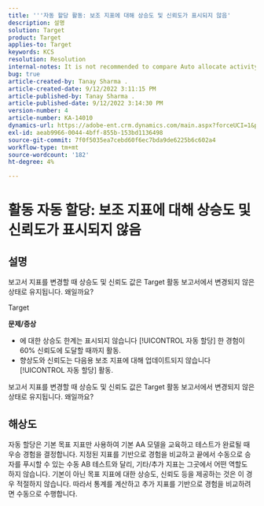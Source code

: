 ```yaml
---
title: '''자동 할당 활동: 보조 지표에 대해 상승도 및 신뢰도가 표시되지 않음'
description: 설명
solution: Target
product: Target
applies-to: Target
keywords: KCS
resolution: Resolution
internal-notes: It is not recommended to compare Auto allocate activity report from Target classic because the Target classic UI does not support auto allocate reporting.
bug: true
article-created-by: Tanay Sharma .
article-created-date: 9/12/2022 3:11:15 PM
article-published-by: Tanay Sharma .
article-published-date: 9/12/2022 3:14:30 PM
version-number: 4
article-number: KA-14010
dynamics-url: https://adobe-ent.crm.dynamics.com/main.aspx?forceUCI=1&pagetype=entityrecord&etn=knowledgearticle&id=09ca1c1f-ad32-ed11-9db1-002248086735
exl-id: aeab9966-0044-4bff-855b-153bd1136498
source-git-commit: 7f0f5035ea7cebd60f6ec7bda9de6225b6c602a4
workflow-type: tm+mt
source-wordcount: '182'
ht-degree: 4%

---
```


# 활동 자동 할당: 보조 지표에 대해 상승도 및 신뢰도가 표시되지 않음

## 설명


보고서 지표를 변경할 때 상승도 및 신뢰도 값은 Target 활동 보고서에서 변경되지 않은 상태로 유지됩니다. 왜일까요?


Target



<b>문제/증상</b>

- 에 대한 상승도 한계는 표시되지 않습니다 [!UICONTROL 자동 할당] 한 경험이 60% 신뢰도에 도달할 때까지 활동.
- 향상도와 신뢰도는 다음용 보조 지표에 대해 업데이트되지 않습니다 [!UICONTROL 자동 할당] 활동.


보고서 지표를 변경할 때 상승도 및 신뢰도 값은 Target 활동 보고서에서 변경되지 않은 상태로 유지됩니다. 왜일까요?


## 해상도




자동 할당은 기본 목표 지표만 사용하여 기본 AA 모델을 교육하고 테스트가 완료될 때 우승 경험을 결정합니다. 지정된 지표를 기반으로 경험을 비교하고 끝에서 수동으로 승자를 푸시할 수 있는 수동 AB 테스트와 달리, 기타/추가 지표는 그곳에서 어떤 역할도 하지 않습니다. 기본이 아닌 목표 지표에 대한 상승도, 신뢰도 등을 제공하는 것은 이 경우 적절하지 않습니다. 따라서 통계를 계산하고 추가 지표를 기반으로 경험을 비교하려면 수동으로 수행합니다.
